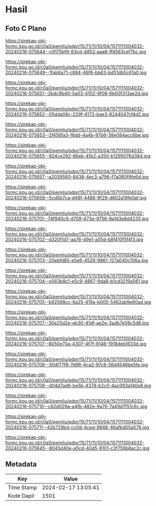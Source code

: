 # Hasil

## Foto C Plano

https://sirekap-obj-formc.kpu.go.id/c0a0/pemilu/pdpr/15/71/11/10/04/1571111004032-20240216-075644--c9175bf9-83cd-4852-aaa6-ff4563cef7bc.jpg

https://sirekap-obj-formc.kpu.go.id/c0a0/pemilu/pdpr/15/71/11/10/04/1571111004032-20240216-075649--1fab6a71-c884-46f6-bb63-bd51db5c61a0.jpg

https://sirekap-obj-formc.kpu.go.id/c0a0/pemilu/pdpr/15/71/11/10/04/1571111004032-20240216-075651--2bdc9b40-5a03-4102-9f08-6b00f313ae2d.jpg

https://sirekap-obj-formc.kpu.go.id/c0a0/pemilu/pdpr/15/71/11/10/04/1571111004032-20240216-075652--05dda08c-229f-4172-bae3-8244047cf4d2.jpg

https://sirekap-obj-formc.kpu.go.id/c0a0/pemilu/pdpr/15/71/11/10/04/1571111004032-20240216-075653--2f456fa3-f6dd-4a4b-97b6-38e084acc6be.jpg

https://sirekap-obj-formc.kpu.go.id/c0a0/pemilu/pdpr/15/71/11/10/04/1571111004032-20240216-075655--924ce292-66eb-41b2-a350-b1295076d384.jpg

https://sirekap-obj-formc.kpu.go.id/c0a0/pemilu/pdpr/15/71/11/10/04/1571111004032-20240216-075657--a2039560-8438-4ec3-a796-f7a080f9fe6d.jpg

https://sirekap-obj-formc.kpu.go.id/c0a0/pemilu/pdpr/15/71/11/10/04/1571111004032-20240216-075658--5cd5b7ca-d48f-4486-9f29-d602a19fe0af.jpg

https://sirekap-obj-formc.kpu.go.id/c0a0/pemilu/pdpr/15/71/11/10/04/1571111004032-20240216-075701--74f940c9-d709-473e-9756-8a1d3e6d4235.jpg

https://sirekap-obj-formc.kpu.go.id/c0a0/pemilu/pdpr/15/71/11/10/04/1571111004032-20240216-075702--d320f1d7-aa76-49e1-a55d-b8f410f5f4f3.jpg

https://sirekap-obj-formc.kpu.go.id/c0a0/pemilu/pdpr/15/71/11/10/04/1571111004032-20240216-075703--20ebfd85-e5e6-4526-9861-127a040c106a.jpg

https://sirekap-obj-formc.kpu.go.id/c0a0/pemilu/pdpr/15/71/11/10/04/1571111004032-20240216-075704--e563b8c1-e5c9-4867-9da8-b1cd3219a561.jpg

https://sirekap-obj-formc.kpu.go.id/c0a0/pemilu/pdpr/15/71/11/10/04/1571111004032-20240216-075705--b92568cc-6a25-419a-b005-5462ab9e60ad.jpg

https://sirekap-obj-formc.kpu.go.id/c0a0/pemilu/pdpr/15/71/11/10/04/1571111004032-20240216-075707--30e25d2e-eb30-41df-ae2e-3adb7e08c5d8.jpg

https://sirekap-obj-formc.kpu.go.id/c0a0/pemilu/pdpr/15/71/11/10/04/1571111004032-20240216-075707--8050e70a-4307-4f7f-9146-1918deb1633d.jpg

https://sirekap-obj-formc.kpu.go.id/c0a0/pemilu/pdpr/15/71/11/10/04/1571111004032-20240216-075708--30df77f8-7d96-4ca2-97c6-56d4546be5fe.jpg

https://sirekap-obj-formc.kpu.go.id/c0a0/pemilu/pdpr/15/71/11/10/04/1571111004032-20240216-075709--d04d7ad6-be5b-4378-b2c0-4ac093a140e8.jpg

https://sirekap-obj-formc.kpu.go.id/c0a0/pemilu/pdpr/15/71/11/10/04/1571111004032-20240216-075710--c62d029a-a4fb-482e-9a70-7a49d7f51c6c.jpg

https://sirekap-obj-formc.kpu.go.id/c0a0/pemilu/pdpr/15/71/11/10/04/1571111004032-20240216-075711--42b729bd-cc0d-4ced-9948-46afbd05a578.jpg

https://sirekap-obj-formc.kpu.go.id/c0a0/pemilu/pdpr/15/71/11/10/04/1571111004032-20240216-075645--8045d40e-a5cd-40d5-8101-c3f759b8ac2c.jpg


## Metadata

| Key        | Value               |
| ---------- | ------------------- |
| Time Stamp | 2024-02-17 13:05:41 |
| Kode Dapil | 1501                |



